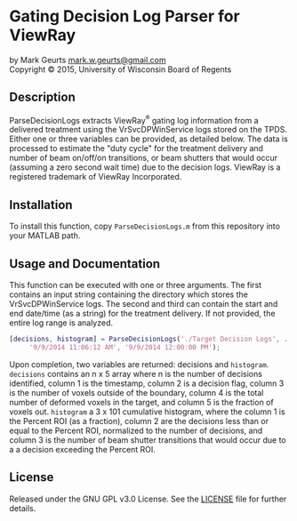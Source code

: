 # Gating Decision Log Parser for ViewRay

by Mark Geurts <mark.w.geurts@gmail.com>
<br>Copyright &copy; 2015, University of Wisconsin Board of Regents

## Description

ParseDecisionLogs extracts ViewRay<sup>&reg;</sup> gating log information from a delivered treatment using the VrSvcDPWinService logs stored on the TPDS. Either one or three variables can be provided, as detailed below.  The data is processed to estimate the "duty cycle" for the treatment delivery and number of beam on/off/on transitions, or beam shutters that would occur (assuming a zero second wait time) due to the decision logs. ViewRay is a registered trademark of ViewRay Incorporated.

## Installation

To install this function, copy `ParseDecisionLogs.m` from this repository into your MATLAB path. 

## Usage and Documentation

This function can be executed with one or three arguments. The first contains an input string containing the directory which stores the VrSvcDPWinService logs. The second and third can contain the start and end date/time (as a string) for the treatment delivery. If not provided, the entire log range is analyzed.

```matlab
[decisions, histogram] = ParseDecisionLogs('./Target Decision Logs', ...
     '9/9/2014 11:06:12 AM', '9/9/2014 12:00:00 PM');
```

Upon completion, two variables are returned: decisions and `histogram`. `decisions` contains an n x 5 array where n is the number of decisions identified, column 1 is the timestamp, column 2 is a decision flag, column 3 is the number of voxels outside of the boundary, column 4 is the total number of deformed voxels in the target, and column 5 is the fraction of voxels out. `histogram` a 3 x 101 cumulative histogram, where the column 1 is the Percent ROI (as a fraction), column 2 are the decisions less than or equal to the Percent ROI, normalized to the number of decisions, and column 3 is the number of beam shutter transitions that would occur due to a a decision exceeding the Percent ROI.

## License

Released under the GNU GPL v3.0 License.  See the [LICENSE](LICENSE) file for further details.
